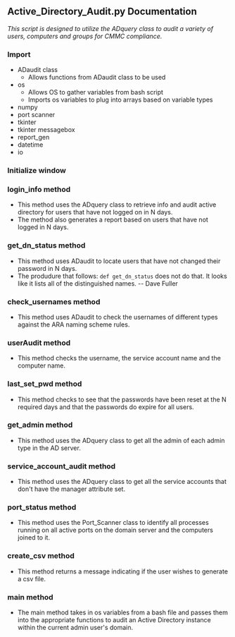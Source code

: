 ## Active_Directory_Audit.py Documentation

_This script is designed to utilize the ADquery class to audit a variety of users, computers and groups for CMMC compliance._

### Import 
* ADaudit class
    * Allows functions from ADaudit class to be used
* os
    * Allows OS to gather variables from bash script
    * Imports os variables to plug into arrays based on variable types  
* numpy
* port scanner
* tkinter
* tkinter messagebox
* report_gen
* datetime
* io

### Initialize window 

### login_info method
* This method uses the ADquery class to retrieve info and audit active directory for users that have not logged on in N days.
* The method also generates a report based on users that have not logged in N days.

### get_dn_status method 
* This method uses ADaudit to locate users that have not changed their password in N days.
* The produdure that follows: `def get_dn_status` does not do that.  It looks like it lists all of the distinguished names. -- Dave Fuller 

### check_usernames method 
* This method uses ADaudit to check the usernames of different types against the ARA naming scheme rules.

### userAudit method 
* This method checks the username, the service account name and the computer name.

### last_set_pwd method 
* This method checks to see that the passwords have been reset at the N required days and that the passwords do expire for all users.

### get_admin method
* This method uses the ADquery class to get all the admin of each admin type in the AD server.

### service_account_audit method
* This method uses the ADquery class to get all the service accounts that don't have the manager attribute set.

### port_status method
* This method uses the Port_Scanner class to identify all processes running on all active ports on the domain server and the computers joined to it.

### create_csv method 
* This method returns a message indicating if the user wishes to generate a csv file.

### main method
* The main method takes in os variables from a bash file and passes them into the appropriate functions to audit an Active Directory instance within the current admin user's domain.
